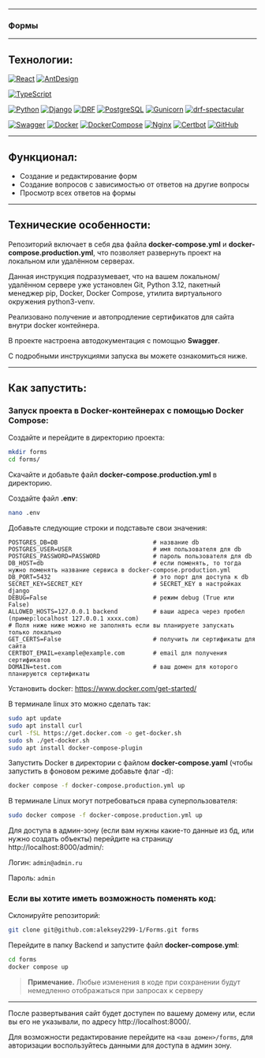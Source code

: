 ***

### Формы

***

## Технологии:

[![React](https://img.shields.io/badge/React-18.2.0-blue?style=for-the-badge&logo=react)](https://www.typescriptlang.org/)
[![AntDesign](https://img.shields.io/badge/AntDesign-5.3.1-blue?style=for-the-badge&logo=antdesign)](https://ant.design/)

[![TypeScript](https://img.shields.io/badge/TypeScript-3178C6?style=for-the-badge&logo=typescript&logoColor=white)](https://www.python.org/)

[![Python](https://img.shields.io/badge/Python-3.12-blue?style=for-the-badge&logo=Python)](https://www.python.org/)
[![Django](https://img.shields.io/badge/Django-%204.2-blue?style=for-the-badge&logo=django)](https://www.djangoproject.com/)
[![DRF](https://img.shields.io/badge/DjangoRESTFramework-%203.14.0-blue?style=for-the-badge&logo=django)](https://www.django-rest-framework.org/)
[![PostgreSQL](https://img.shields.io/badge/PostgreSQL-%2016-blue?style=for-the-badge&logo=PostgreSQL)]([https://www.postgresql.org/])
[![Gunicorn](https://img.shields.io/badge/Gunicorn-%2020.1.0-blue?style=for-the-badge&logo=gunicorn)](https://gunicorn.org/)
[![drf-spectacular](https://img.shields.io/badge/drf--spectacular-0.27.0-blue?style=for-the-badge)](https://drf-spectacular.readthedocs.io/)

[![Swagger](https://img.shields.io/badge/Swagger-4A154B?style=for-the-badge&logo=swagger&logoColor=Black)](https://swagger.io/)
[![Docker](https://img.shields.io/badge/Docker-white?style=for-the-badge&logo=docker&logoColor=White)](https://www.docker.com/)
[![DockerCompose](https://img.shields.io/badge/Docker_Compose-34567C?style=for-the-badge&logo=docsdotrs&logoColor=White)](https://docs.docker.com/compose/)
[![Nginx](https://img.shields.io/badge/Nginx-009639?style=for-the-badge&logo=nginx&logoColor=white)](https://nginx.org/)
[![Certbot](https://img.shields.io/badge/certbot-003A70?style=for-the-badge&logo=letsencrypt&logoColor=white)](https://certbot.eff.org/)
[![GitHub](https://img.shields.io/badge/GitHub-100000?style=for-the-badge&logo=github&logoColor=white)](https://docs.github.com/ru)

***

## Функционал:

- Создание и редактирование форм
- Создание вопросов с зависимостью от ответов на другие вопросы
- Просмотр всех ответов на формы

***

## Технические особенности:

Репозиторий включает в себя два файла **docker-compose.yml** и 
**docker-compose.production.yml**, что позволяет развернуть проект на
локальном или удалённом серверах.

Данная инструкция подразумевает, что на вашем локальном/удалённом сервере 
уже установлен Git, Python 3.12, пакетный менеджер pip, Docker, 
Docker Compose, утилита виртуального окружения python3-venv.

Реализовано получение и автопродление сертификатов для сайта внутри docker контейнера.

В проекте настроена автодокументация с помощью **Swagger**.

С подробными инструкциями запуска вы можете ознакомиться ниже.

***

## Как запустить:

### Запуск проекта в Docker-контейнерах с помощью Docker Compose:

Создайте и перейдите в директорию проекта:

```bash
mkdir forms
cd forms/
```

Скачайте и добавьте файл **docker-compose.production.yml** в директорию.

Cоздайте файл **.env**:

```bash
nano .env
```

Добавьте следующие строки и подставьте свои значения:
````dotenv
POSTGRES_DB=DB                           # название db
POSTGRES_USER=USER                       # имя пользователя для db
POSTGRES_PASSWORD=PASSWORD               # пароль пользователя для db
DB_HOST=db                               # если поменять, то тогда нужно поменять название сервиса в docker-compose.production.yml
DB_PORT=5432                             # это порт для доступа к db
SECRET_KEY=SECRET_KEY                    # SECRET_KEY в настройках django
DEBUG=False                              # режим debug (True или False)
ALLOWED_HOSTS=127.0.0.1 backend          # ваши адреса через пробел (пример:localhost 127.0.0.1 xxxx.com)
# Поля ниже ниже можно не заполнять если вы планируете запускать только локально
GET_CERTS=False                          # получить ли сертификаты для сайта
CERTBOT_EMAIL=example@example.com        # email для получения сертификатов
DOMAIN=test.com                          # ваш домен для которого планируются сертификаты
````

Установить docker: https://www.docker.com/get-started/

В терминале linux это можно сделать так:
````bash
sudo apt update
sudo apt install curl
curl -fSL https://get.docker.com -o get-docker.sh
sudo sh ./get-docker.sh
sudo apt install docker-compose-plugin 
````

Запустить Docker в директории с файлом **docker-compose.yaml** (чтобы запустить в фоновом режиме добавьте флаг -d):
````bash
docker compose -f docker-compose.production.yml up
````
В терминале Linux могут потребоваться права суперпользователя:
````bash
sudo docker compose -f docker-compose.production.yml up
````

Для доступа в админ-зону (если вам нужны какие-то данные из бд, или нужно создать объекты) перейдите на страницу http://localhost:8000/admin/:

Логин: `admin@admin.ru`

Пароль: `admin`

### Если вы хотите иметь возможность поменять код:

Склонируйте репозиторий:
````bash
git clone git@github.com:aleksey2299-1/Forms.git forms
````

Перейдите в папку Backend и запустите файл **docker-compose.yml**:
````bash
cd forms
docker compose up
````

> **Примечание.** Любые изменения в коде при сохранении будут немедленно отображаться при запросах к серверу
***

После развертывания сайт будет доступен по вашему домену или, если вы его не указывали, по адресу http://localhost:8000/.

Для возможности редактирование перейдите на `<ваш домен>/forms`, для авторизации воспользуйтесь данными для доступа в админ зону.

